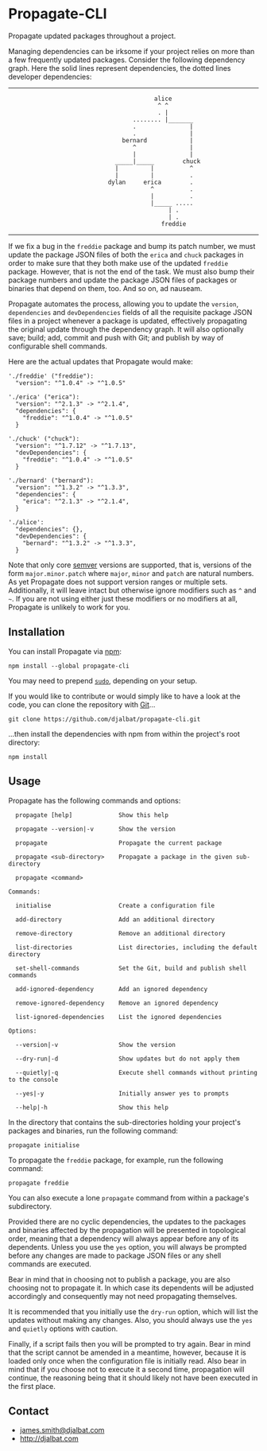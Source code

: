 # Propagate-CLI

Propagate updated packages throughout a project.

Managing dependencies can be irksome if your project relies on more than a few frequently updated packages. Consider the following dependency graph. Here the solid lines represent dependencies, the dotted lines developer dependencies:

---
                                             alice
                                              ^ ^
                                              . |
                                       ........ |_______
                                       .               |
                                       .               |
                                    bernard            |
                                       ^               |
                                       |               |
                                  _____|_____        chuck
                                  |         |          ^
                                  |         |          .
                                dylan     erica        .
                                            ^          .
                                            |          .
                                            |_____ .....
                                                 | .
                                                 | .
                                               freddie
---
 If we fix a bug in the `freddie` package and bump its patch number, we must update the package JSON files of both the `erica` and `chuck` packages in order to make sure that they both make use of the updated `freddie` package. However, that is not the end of the task. We must also bump their package numbers and update the package JSON files of packages or binaries that depend on them, too. And so on, ad nauseam. 
 
 Propagate automates the process, allowing you to update the `version`, `dependencies` and `devDependencies` fields of all the requisite package JSON files in a project whenever a package is updated, effectively propagating the original update through the dependency graph. It will also optionally save; build; add, commit and push with Git; and publish by way of configurable shell commands.
 
 Here are the actual updates that Propagate would make:
 
```
'./freddie' ("freddie"):
  "version": "^1.0.4" -> "^1.0.5"

'./erica' ("erica"):
  "version": "^2.1.3" -> "^2.1.4",
  "dependencies": {
    "freddie": "^1.0.4" -> "^1.0.5"
  }

'./chuck' ("chuck"):
  "version": "^1.7.12" -> "^1.7.13",
  "devDependencies": {
    "freddie": "^1.0.4" -> "^1.0.5"
  }

'./bernard' ("bernard"):
  "version": "^1.3.2" -> "^1.3.3",
  "dependencies": {
    "erica": "^2.1.3" -> "^2.1.4",
  }

'./alice':
  "dependencies": {},
  "devDependencies": {
    "bernard": "^1.3.2" -> "^1.3.3",
  }
```
Note that only core [semver](https://semver.org/) versions are supported, that is, versions of the form `major.minor.patch` where `major`, `minor` and `patch` are natural numbers. As yet Propagate does not support version ranges or multiple sets. Additionally, it will leave intact but otherwise ignore modifiers such as `^` and `~`. If you are not using either just these modifiers or no modifiers at all, Propagate is unlikely to work for you.

## Installation

You can install Propagate via [npm](https://www.npmjs.com/):
 
    npm install --global propagate-cli

You may need to prepend [`sudo`](https://en.wikipedia.org/wiki/Sudo), depending on your setup.

If you would like to contribute or would simply like to have a look at the code, you can clone the repository with [Git](https://git-scm.com/)...

    git clone https://github.com/djalbat/propagate-cli.git

...then install the dependencies with npm from within the project's root directory:

    npm install
    
## Usage

Propagate has the following commands and options:

```
  propagate [help]             Show this help
  
  propagate --version|-v       Show the version

  propagate                    Propagate the current package

  propagate <sub-directory>    Propagate a package in the given sub-directory

  propagate <command>

Commands:

  initialise                   Create a configuration file

  add-directory                Add an additional directory
  
  remove-directory             Remove an additional directory
  
  list-directories             List directories, including the default directory
  
  set-shell-commands           Set the Git, build and publish shell commands
  
  add-ignored-dependency       Add an ignored dependency
  
  remove-ignored-dependency    Remove an ignored dependency
  
  list-ignored-dependencies    List the ignored dependencies
  
Options:

  --version|-v                 Show the version

  --dry-run|-d                 Show updates but do not apply them

  --quietly|-q                 Execute shell commands without printing to the console
  
  --yes|-y                     Initially answer yes to prompts

  --help|-h                    Show this help
```

In the directory that contains the sub-directories holding your project's packages and binaries, run the following command:

    propagate initialise
    
To propagate the `freddie` package, for example, run the following command:

    propagate freddie
    
You can also execute a lone `propagate` command from within a package's subdirectory.

Provided there are no cyclic dependencies, the updates to the packages and binaries affected by the propagation will be presented in topological order, meaning that a dependency will always appear before any of its dependents. Unless you use the `yes` option, you will always be prompted before any changes are made to package JSON files or any shell commands are executed.

Bear in mind that in choosing not to publish a package, you are also choosing not to propagate it. In which case its dependents will be adjusted accordingly and consequently may not need propagating themselves.

It is recommended that you initially use the `dry-run` option, which will list the updates without making any changes. Also, you should always use the `yes` and `quietly` options with caution.

Finally, if a script fails then you will be prompted to try again. Bear in mind that the script cannot be amended in a meantime, however, because it is loaded only once when the configuration file is initially read. Also bear in mind that if you choose not to execute it a second time, propagation will continue, the reasoning being that it should likely not have been executed in the first place.

## Contact

- james.smith@djalbat.com
- http://djalbat.com
